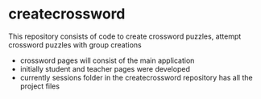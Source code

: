 # createcrossword
This repository consists of code to create crossword puzzles, attempt crossword puzzles with group creations
- crossword pages will consist of the main application
- initially student and teacher pages were developed 
- currently sessions folder in the createcrossword repository has all the project files
